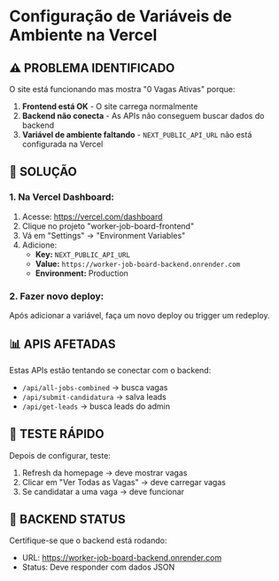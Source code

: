 # Configuração de Variáveis de Ambiente na Vercel

## ⚠️ PROBLEMA IDENTIFICADO

O site está funcionando mas mostra "0 Vagas Ativas" porque:

1. **Frontend está OK** - O site carrega normalmente
2. **Backend não conecta** - As APIs não conseguem buscar dados do backend
3. **Variável de ambiente faltando** - `NEXT_PUBLIC_API_URL` não está configurada na Vercel

## 🔧 SOLUÇÃO

### 1. Na Vercel Dashboard:
1. Acesse: https://vercel.com/dashboard
2. Clique no projeto "worker-job-board-frontend"
3. Vá em "Settings" → "Environment Variables"
4. Adicione:
   - **Key:** `NEXT_PUBLIC_API_URL`
   - **Value:** `https://worker-job-board-backend.onrender.com`
   - **Environment:** Production

### 2. Fazer novo deploy:
Após adicionar a variável, faça um novo deploy ou trigger um redeploy.

## 📊 APIS AFETADAS

Estas APIs estão tentando se conectar com o backend:
- `/api/all-jobs-combined` → busca vagas
- `/api/submit-candidatura` → salva leads
- `/api/get-leads` → busca leads do admin

## 🎯 TESTE RÁPIDO

Depois de configurar, teste:
1. Refresh da homepage → deve mostrar vagas
2. Clicar em "Ver Todas as Vagas" → deve carregar vagas
3. Se candidatar a uma vaga → deve funcionar

## 🔄 BACKEND STATUS

Certifique-se que o backend está rodando:
- URL: https://worker-job-board-backend.onrender.com
- Status: Deve responder com dados JSON
